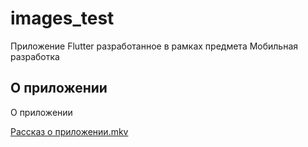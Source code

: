 # images_test

Приложение Flutter разработанное в рамках предмета Мобильная разработка

## О приложении

О приложении 

[Рассказ о приложении.mkv](video%2F%D0%E0%F1%F1%EA%E0%E7%20%EE%20%EF%F0%E8%EB%EE%E6%E5%ED%E8%E8.mkv)
